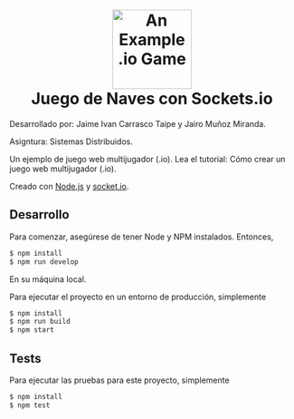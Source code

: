 <h1 align="center">
    <img alt="An Example .io Game" title="An Example .io Game" src="https://github.com/vzhou842/example-.io-game/blob/master/public/assets/icon.svg" width="140"> <br />
    Juego de Naves con Sockets.io
</h1>

Desarrollado por: Jaime Ivan Carrasco Taipe y Jairo Muñoz Miranda.

Asigntura: Sistemas Distribuidos.

Un ejemplo de juego web multijugador (.io). Lea el tutorial: Cómo crear un juego web multijugador (.io).

Creado con [Node.js](https://nodejs.org/) y [socket.io](https://socket.io/).


## Desarrollo

Para comenzar, asegúrese de tener Node y NPM instalados. Entonces,

```bash
$ npm install
$ npm run develop
```

En su máquina local.

Para ejecutar el proyecto en un entorno de producción, simplemente

```bash
$ npm install
$ npm run build
$ npm start
```

## Tests

Para ejecutar las pruebas para este proyecto, simplemente

```bash
$ npm install
$ npm test
```
